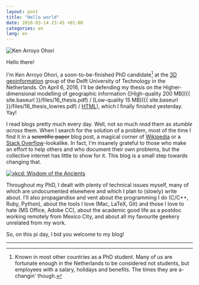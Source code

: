 ```yaml
---
layout: post
title: "Hello world"
date: 2016-03-14 23:45 +01:00
categories: en
lang: en
---
```


<img src="{{ site.baseurl }}/img/me/34.jpg" class="img-fluid" alt="Ken Arroyo Ohori">

Hello there!

I'm Ken Arroyo Ohori, a soon-to-be-finished PhD candidate[^1] at the [3D geoinformation](https://3d.bk.tudelft.nl/) group of the Delft University of Technology in the Netherlands.
On April 6, 2016, I'll be defending my thesis on the Higher-dimensional modelling of geographic information ([High-quality 200 MB]({{ site.baseurl }}/files/16_thesis.pdf) / [Low-quality 15 MB]({{ site.baseurl }}/files/16_thesis_lowres.pdf) / [HTML](https://3d.bk.tudelft.nl/ken/en/thesis/)), which I finally finished yesterday. Yay!

I read blogs pretty much every day.
Well, not so much *read* them as *stumble across* them.
When I search for the solution of a problem, most of the time I find it in a <del>scientific paper</del> blog post, a magical corner of [Wikipedia](https://en.wikipedia.org/) or a [Stack Overflow](https://stackoverflow.com)-lookalike.
In fact, I'm insanely grateful to those who make an effort to help others and who document their own problems, but the collective internet has little to show for it.
This blog is a small step towards changing that.

<a href="http://xkcd.com/979/"><img src="http://imgs.xkcd.com/comics/wisdom_of_the_ancients.png" class="img-fluid center-block" alt="xkcd: Wisdom of the Ancients"></a>

Throughout my PhD, I dealt with plenty of technical issues myself, many of which are undocumented elsewhere and which I plan to (slowly) write about.
I'll also propagandise and vent about the programming I do (C/C++, Ruby, Python), about the tools I love (Mac, LaTeX, Git) and those I love to hate (MS Office, Adobe CC), about the academic good life as a postdoc working remotely from Mexico City, and about all my favourite geekery unrelated from my work.

So, on this pi day, I bid you welcome to my blog!

-----

[^1]: Known in most other countries as a PhD student. Many of us are fortunate enough in the Netherlands to be considered not students, but employees with a salary, holidays and benefits. The times they are a-changin' though.